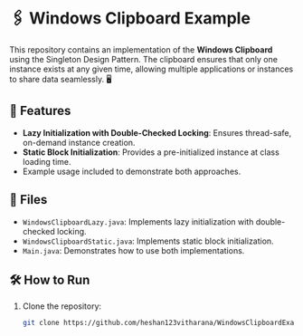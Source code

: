 # 🖇️ Windows Clipboard Example

This repository contains an implementation of the **Windows Clipboard** using the Singleton Design Pattern. The clipboard ensures that only one instance exists at any given time, allowing multiple applications or instances to share data seamlessly. 🖥️

## 🚀 Features
- **Lazy Initialization with Double-Checked Locking**: Ensures thread-safe, on-demand instance creation.
- **Static Block Initialization**: Provides a pre-initialized instance at class loading time.
- Example usage included to demonstrate both approaches.

## 📂 Files
- `WindowsClipboardLazy.java`: Implements lazy initialization with double-checked locking.
- `WindowsClipboardStatic.java`: Implements static block initialization.
- `Main.java`: Demonstrates how to use both implementations.

## 🛠️ How to Run
1. Clone the repository:
   ```bash
   git clone https://github.com/heshan123vitharana/WindowsClipboardExample.git
